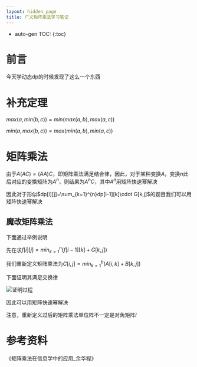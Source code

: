 ```yaml
---
layout: hidden_page
title: 广义矩阵乘法学习笔记
---
```


* auto-gen TOC:
{:toc}


# 前言

今天学动态dp的时候发现了这么一个东西



# 补充定理

$max(a,min(b,c))=min(max(a,b),max(a,c))$

$min(a,max(b,c))=max(min(a,b), min(a,c))$



# 矩阵乘法

由于$A(AC)=(AA)C$，即矩阵乘法满足结合律，因此，对于某种变换$A$，变换$n$此后对应的变换矩阵为$A^n$，则结果为$A^nC$，其中$A^n$用矩阵快速幂解决

因此对于形似$dp[i][j]=\sum_{k=1}^{n}dp[i-1][k]\cdot G[k,j]$的题目我们可以用矩阵快速幂解决



## 魔改矩阵乘法

下面通过举例说明

先在求$f[i][j]=min_{k=1}^{n}(f[i-1][k]+G[k,j])$

我们重新定义矩阵乘法为$C[i,j]=min_{k=1}^b(A[i,k]+B[k,j])$

下面证明其满足交换律

![证明过程](https://blog.chgtaxihe.top/resource/img/post/广义矩阵乘法_1.PNG)

因此可以用矩阵快速幂解决

注意，重新定义过后的矩阵乘法单位阵不一定是对角矩阵$I$



# 参考资料

《矩阵乘法在信息学中的应用_余华程》